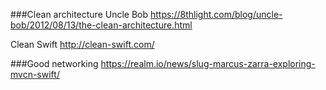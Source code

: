 
###Clean architecture
Uncle Bob https://8thlight.com/blog/uncle-bob/2012/08/13/the-clean-architecture.html  

Clean Swift http://clean-swift.com/

###Good networking
https://realm.io/news/slug-marcus-zarra-exploring-mvcn-swift/
